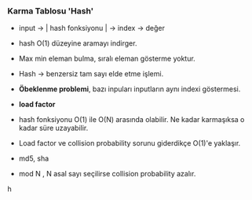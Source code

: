 ### Karma Tablosu 'Hash'

- input -> | hash fonksiyonu | -> index -> değer
- hash O(1) düzeyine aramayı indirger.
- Max min eleman bulma, sıralı eleman gösterme yoktur.
- Hash -> benzersiz tam sayı elde etme işlemi.

- **Öbeklenme problemi**, bazı inpuları inputların aynı indexi göstermesi.
- **load factor** 

- hash fonksiyonu O(1) ile O(N) arasında olabilir. Ne kadar karmaşıksa o kadar süre uzayabilir.
- Load factor ve collision probability sorunu giderdikçe O(1)'e yaklaşır.

- md5, sha

- mod N , N asal sayı seçilirse collision probability azalır.

h